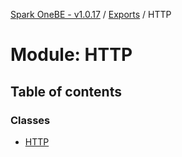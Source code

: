 [Spark OneBE - v1.0.17](../README.md) / [Exports](../modules.md) / HTTP

# Module: HTTP

## Table of contents

### Classes

- [HTTP](../classes/HTTP.HTTP-1.md)
